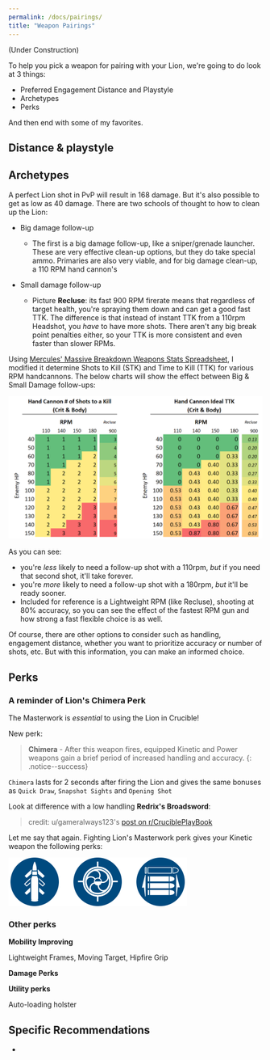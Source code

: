 ```yaml
---
permalink: /docs/pairings/
title: "Weapon Pairings"
---
```


(Under Construction)

To help you pick a weapon for pairing with your Lion, we're going to do look at 3 things:
- Preferred Engagement Distance and Playstyle
- Archetypes
- Perks

And then end with some of my favorites.


## Distance & playstyle

## Archetypes

A perfect Lion shot in PvP will result in 168 damage. But it's also possible to get as low as 40 damage. There are two schools of thought to how to clean up the Lion:

- Big damage follow-up
  - The first is a big damage follow-up, like a sniper/grenade launcher. These are very effective clean-up options, but they do take special ammo. Primaries are also very viable, and for big damage clean-up, a 110 RPM hand cannon's

- Small damage follow-up
  - Picture **Recluse**:  its fast 900 RPM firerate means that regardless of target health, you're spraying them down and can get a good fast TTK. The difference is that instead of instant TTK from a 110rpm Headshot, you _have_ to have more shots. There aren't any big break point penalties either, so your TTK is more consistent and even faster than slower RPMs.

Using [Mercules' Massive Breakdown Weapons Stats Spreadsheet](https://docs.google.com/spreadsheets/d/1_6zsM7kzvg0aUT8YtM_-Wg_5K1gKDOlrwfVzutEjq-s/edit#gid=0), I modified it determine Shots to Kill (STK) and Time to Kill (TTK) for various RPM handcannons. The below charts will show the effect between Big & Small Damage follow-ups:

![STK & TTK](/assets/images/hc_ttk.png)

As you can see:
- you're _less_ likely to need a follow-up shot with a 110rpm, _but_ if you need that second shot, it'll take forever.
- you're _more_ likely to need a follow-up shot with a 180rpm, _but_ it'll be ready sooner.
- Included for reference is a Lightweight RPM (like Recluse), shooting at 80% accuracy, so you can see the effect of the fastest RPM gun and how strong a fast flexible choice is as well.

Of course, there are other options to consider such as handling, engagement distance, whether you want to prioritize accuracy or number of shots, etc. But with this information, you can make an informed choice.


## Perks

### A reminder of Lion's Chimera Perk
The Masterwork is *essential* to using the Lion in Crucible!

New perk:
> **Chimera** - After this weapon fires, equipped Kinetic and Power weapons gain a brief period of increased handling and accuracy.
{: .notice--success}

`Chimera` lasts for 2 seconds after firing the Lion and gives the same bonuses as `Quick Draw`, `Snapshot Sights` and `Opening Shot`

Look at difference with a low handling **Redrix's Broadsword**:

<blockquote class="imgur-embed-pub" lang="en" data-id="a/QvxoTAA"><a href="//imgur.com/a/QvxoTAA"></a></blockquote><script async src="//s.imgur.com/min/embed.js" charset="utf-8"></script>

>credit: u/gameralways123's [post on r/CruciblePlayBook](https://www.reddit.com/r/CruciblePlaybook/comments/9ph01t/quick_breakdown_of_chimera_on_fighting_lion/)

Let me say that again. Fighting Lion's Masterwork perk gives your Kinetic weapon the following perks:

![Chimera Perks](/assets/images/chimera_perks.png)

### Other perks

**Mobility Improving**

Lightweight Frames, Moving Target, Hipfire Grip

**Damage Perks**

**Utility perks**

Auto-loading holster

## Specific Recommendations

-
